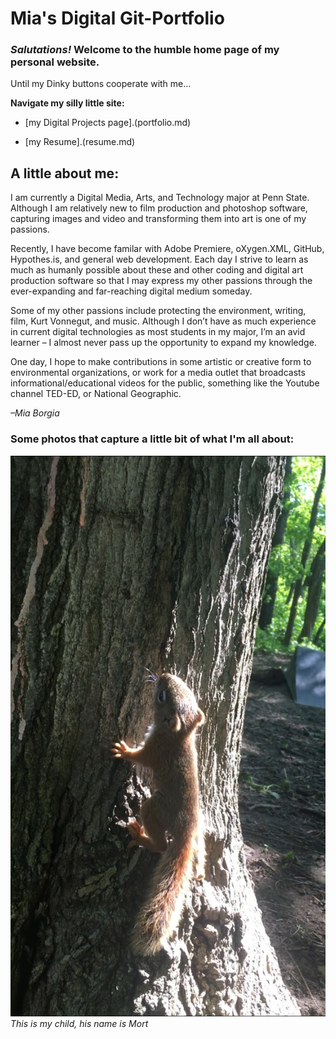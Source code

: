# Mia's Digital Git-Portfolio
### <i> Salutations! </i>  Welcome to the humble home page of my personal website.

Until my Dinky buttons cooperate with me...

**Navigate my silly little site:**

* [my Digital Projects page].(portfolio.md)

* [my Resume].(resume.md)

## A little about me:
I am currently a Digital Media, Arts, and Technology major at Penn State. Although I am relatively new to film production and photoshop software, capturing images and video and transforming them into art is one of my passions.

Recently, I have become familar with Adobe Premiere, oXygen.XML, GitHub, Hypothes.is, and general web development. Each day I strive to learn as much as humanly possible about these and other coding and digital art production software so that I may express my other passions through the ever-expanding and far-reaching digital medium someday.

Some of my other passions include protecting the environment, writing, film, Kurt Vonnegut, and music. Although I don’t have as much experience in current digital technologies as most students in my major, I’m an avid learner – I almost never pass up the opportunity to expand my knowledge.

One day, I hope to make contributions in some artistic or creative form to environmental organizations, or work for a media outlet that broadcasts informational/educational videos for the public, something like the Youtube channel TED-ED, or National Geographic.

<i> –Mia Borgia </i>

### Some photos that capture a little bit of what I'm all about:

![This is my child, his name is Mort](images/mortontree.jpg) *This is my child, his name is Mort*
